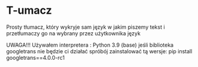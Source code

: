 # T-umacz
Prosty tłumacz, który wykryje sam język w jakim piszemy tekst i przetłumaczy go na wybrany przez użytkownika język

UWAGA!!!
Używałem interpretera : Python 3.9 (base)
jeśli biblioteka googletrans nie będzie ci działać spróbój zainstalować tą wersje:
pip install googletrans==4.0.0-rc1